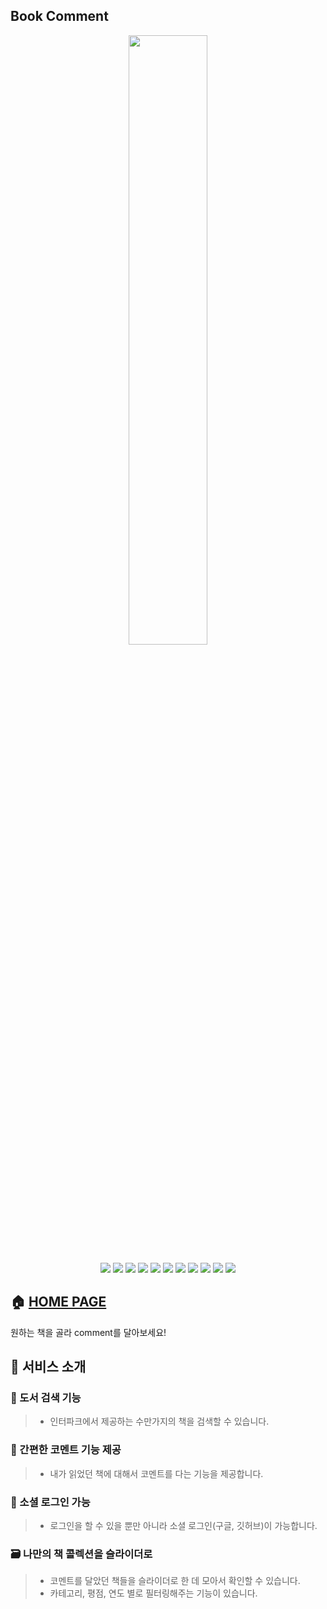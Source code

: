 ## Book Comment

<p align='center'>
<img width='50%' src='https://user-images.githubusercontent.com/79993356/161199524-f9a01328-1ae4-44c5-bb3d-b1a3daf6cb8d.png'>
</p>

<p align='center'>
    <img src="https://img.shields.io/badge/React-v17.0.1-blue?logo=React"/>
    <img src="https://img.shields.io/badge/node.js-v14.15.1-green?logo=Node.js"/>
    <img src="https://img.shields.io/badge/Redux-v7.2.6-764ABC?style=flat&logo=Redux"/>
    <img src="https://img.shields.io/badge/WEBPACK-v5.70.0-007396?style=flat&logo=Webpack"/>
    <img src="https://img.shields.io/badge/FIREBASE-v9.6.8-F7DF1E?style=flat-square&logo=Firebase&logoColor=white"/>
    <img src="https://img.shields.io/badge/Typescript-v4.0.5-blue?logo=typescript"/>
    <img src="https://img.shields.io/badge/Express-v4.17.3-000000?style=flat&logo=Express&logoColor=white"/>
    <img src="https://img.shields.io/badge/prettier-v2.2.0-yellow?logo=prettier" />
    <img src="https://img.shields.io/badge/eslint-v7.11.0-yellow?logo=eslint">
    <img src="https://img.shields.io/badge/GitHub Pages-v3.2.3-222222?style=flat&logo=GitHub Pages&logoColor=white"/>
    <img src="https://img.shields.io/badge/babel-v7.17.5-F9DC3E?logo=babel">
</p>

## 🏠 [HOME PAGE](https://keinn51.github.io/Book_Comment_Web/)

원하는 책을 골라 comment를 달아보세요!

## 📌 서비스 소개

### 🔎 도서 검색 기능

> - 인터파크에서 제공하는 수만가지의 책을 검색할 수 있습니다.

### 💬 간편한 코멘트 기능 제공

> - 내가 읽었던 책에 대해서 코멘트를 다는 기능을 제공합니다.

### 🔐 소셜 로그인 가능

> - 로그인을 할 수 있을 뿐만 아니라 소셜 로그인(구글, 깃허브)이 가능합니다.

### 🗃 나만의 책 콜렉션을 슬라이더로

> - 코멘트를 달았던 책들을 슬라이더로 한 데 모아서 확인할 수 있습니다.
> - 카테고리, 평점, 연도 별로 필터링해주는 기능이 있습니다.
